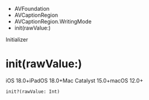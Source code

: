 

- AVFoundation
- AVCaptionRegion
- AVCaptionRegion.WritingMode
-  init(rawValue:) 

Initializer

# init(rawValue:)

iOS 18.0+iPadOS 18.0+Mac Catalyst 15.0+macOS 12.0+

``` source
init?(rawValue: Int)
```

